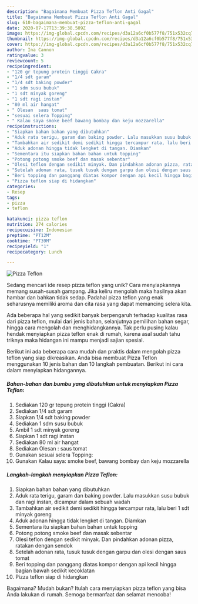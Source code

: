 ```yaml
---
description: "Bagaimana Membuat Pizza Teflon Anti Gagal"
title: "Bagaimana Membuat Pizza Teflon Anti Gagal"
slug: 610-bagaimana-membuat-pizza-teflon-anti-gagal
date: 2020-07-17T13:39:38.509Z
image: https://img-global.cpcdn.com/recipes/d3a12a6cf0b577f8/751x532cq70/pizza-teflon-foto-resep-utama.jpg
thumbnail: https://img-global.cpcdn.com/recipes/d3a12a6cf0b577f8/751x532cq70/pizza-teflon-foto-resep-utama.jpg
cover: https://img-global.cpcdn.com/recipes/d3a12a6cf0b577f8/751x532cq70/pizza-teflon-foto-resep-utama.jpg
author: Ina Cannon
ratingvalue: 3
reviewcount: 5
recipeingredient:
- "120 gr tepung protein tinggi Cakra"
- "1/4 sdt garam"
- "1/4 sdt baking powder"
- "1 sdm susu bubuk"
- "1 sdt minyak goreng"
- "1 sdt ragi instan"
- "80 ml air hangat"
- " Olesan  saus tomat"
- "sesuai selera Topping"
- " Kalau saya smoke beef bawang bombay dan keju mozzarella"
recipeinstructions:
- "Siapkan bahan bahan yang dibutuhkan"
- "Aduk rata terigu, garam dan baking powder. Lalu masukkan susu bubuk dan ragi instan, dicampur dalam sebuah wadah"
- "Tambahkan air sedikit demi sedikit hingga tercampur rata, lalu beri 1 sdt minyak goreng"
- "Aduk adonan hingga tidak lengket di tangan. Diamkan"
- "Sementara itu siapkan bahan bahan untuk topping"
- "Potong potong smoke beef dan masak sebentar"
- "Olesi teflon dengan sedikit minyak. Dan pindahkan adonan pizza, ratakan dengan sendok"
- "Setelah adonan rata, tusuk tusuk dengan garpu dan olesi dengan saus tomat"
- "Beri topping dan panggang diatas kompor dengan api kecil hingga bagian bawah sedikit kecoklatan"
- "Pizza teflon siap di hidangkan"
categories:
- Resep
tags:
- pizza
- teflon

katakunci: pizza teflon 
nutrition: 274 calories
recipecuisine: Indonesian
preptime: "PT12M"
cooktime: "PT39M"
recipeyield: "1"
recipecategory: Lunch

---
```



![Pizza Teflon](https://img-global.cpcdn.com/recipes/d3a12a6cf0b577f8/751x532cq70/pizza-teflon-foto-resep-utama.jpg)

Sedang mencari ide resep pizza teflon yang unik? Cara menyiapkannya memang susah-susah gampang. Jika keliru mengolah maka hasilnya akan hambar dan bahkan tidak sedap. Padahal pizza teflon yang enak seharusnya memiliki aroma dan cita rasa yang dapat memancing selera kita.

Ada beberapa hal yang sedikit banyak berpengaruh terhadap kualitas rasa dari pizza teflon, mulai dari jenis bahan, selanjutnya pemilihan bahan segar, hingga cara mengolah dan menghidangkannya. Tak perlu pusing kalau hendak menyiapkan pizza teflon enak di rumah, karena asal sudah tahu triknya maka hidangan ini mampu menjadi sajian spesial.




Berikut ini ada beberapa cara mudah dan praktis dalam mengolah pizza teflon yang siap dikreasikan. Anda bisa membuat Pizza Teflon menggunakan 10 jenis bahan dan 10 langkah pembuatan. Berikut ini cara dalam menyiapkan hidangannya.

<!--inarticleads1-->

##### Bahan-bahan dan bumbu yang dibutuhkan untuk menyiapkan Pizza Teflon:

1. Sediakan 120 gr tepung protein tinggi (Cakra)
1. Sediakan 1/4 sdt garam
1. Siapkan 1/4 sdt baking powder
1. Sediakan 1 sdm susu bubuk
1. Ambil 1 sdt minyak goreng
1. Siapkan 1 sdt ragi instan
1. Sediakan 80 ml air hangat
1. Sediakan  Olesan : saus tomat
1. Gunakan sesuai selera Topping:
1. Gunakan  Kalau saya: smoke beef, bawang bombay dan keju mozzarella




<!--inarticleads2-->

##### Langkah-langkah menyiapkan Pizza Teflon:

1. Siapkan bahan bahan yang dibutuhkan
1. Aduk rata terigu, garam dan baking powder. Lalu masukkan susu bubuk dan ragi instan, dicampur dalam sebuah wadah
1. Tambahkan air sedikit demi sedikit hingga tercampur rata, lalu beri 1 sdt minyak goreng
1. Aduk adonan hingga tidak lengket di tangan. Diamkan
1. Sementara itu siapkan bahan bahan untuk topping
1. Potong potong smoke beef dan masak sebentar
1. Olesi teflon dengan sedikit minyak. Dan pindahkan adonan pizza, ratakan dengan sendok
1. Setelah adonan rata, tusuk tusuk dengan garpu dan olesi dengan saus tomat
1. Beri topping dan panggang diatas kompor dengan api kecil hingga bagian bawah sedikit kecoklatan
1. Pizza teflon siap di hidangkan




Bagaimana? Mudah bukan? Itulah cara menyiapkan pizza teflon yang bisa Anda lakukan di rumah. Semoga bermanfaat dan selamat mencoba!
